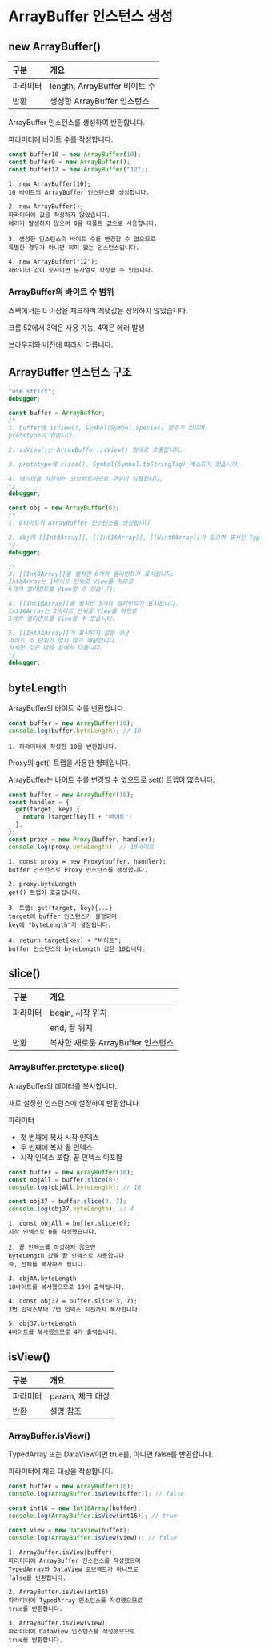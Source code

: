 # ArrayBuffer 인스턴스 생성

## new ArrayBuffer()

| 구분     | 개요                          |
| :------- | :---------------------------- |
| 파라미터 | length, ArrayBuffer 바이트 수 |
| 반환     | 생성한 ArrayBuffer 인스턴스   |

ArrayBuffer 인스턴스를 생성하여 반환합니다.

파라미터에 바이트 수를 작성합니다.

```js
const buffer10 = new ArrayBuffer(10);
const buffer0 = new ArrayBuffer();
const buffer12 = new ArrayBuffer("12");
```

    1. new ArrayBuffer(10);
    10 바이트의 ArrayBuffer 인스턴스를 생성합니다.

    2. new ArrayBuffer();
    파라미터에 값을 작성하지 않았습니다.
    에러가 발생하지 않으며 0을 디폴트 값으로 사용합니다.

    3. 생성한 인스턴스의 바이트 수를 변경할 수 없으므로
    특별한 경우가 아니면 의미 없는 인스턴스입니다.

    4. new ArrayBuffer("12");
    파라미터 값이 숫자이면 문자열로 작성할 수 있습니다.

### ArrayBuffer의 바이트 수 범위

스펙에서는 0 이상을 체크하며 최댓값은 정의하지 않았습니다.

크롬 52에서 3억은 사용 가능, 4억은 에러 발생

브라우저와 버전에 따라서 다릅니다.

## ArrayBuffer 인스턴스 구조

```js
"use strict";
debugger;

const buffer = ArrayBuffer;
/*
1. buffer에 isView(), Symbol(Symbol.species) 함수가 있으며
prototype이 있습니다.

2. isView()는 ArrayBuffer.isView() 형태로 호출합니다.

3. prototype에 slice(), Symbol(Symbol.toStringTag) 메소드가 있습니다.

4. 데이터를 저장하는 오브젝트이므로 구성이 심플합니다.
*/
debugger;

const obj = new ArrayBuffer(6);
/*
1. 6바이트의 ArrayBuffer 인스턴스를 생성합니다.

2. obj에 [[Int8Array]], [[Int16Array]], [[Uint8Array]]가 있으며 표시된 TypedArray 오브젝트를 생성할 수 있습니다.
*/
debugger;

/*
3. [[Int8Array]]를 펼치면 6개의 엘리먼트가 표시됩니다.
Int8Array는 1바이트 단위로 View를 하므로
6개의 엘리먼트를 View할 수 있습니다.

4. [[Int16Array]]를 펼치면 3개의 엘리먼트가 표시됩니다.
Int16Array는 2바이트 단위로 View를 하므로
3개의 엘리먼트를 View할 수 있습니다.

5. [[Int32Array]]가 표시되지 않은 것은
바이트 수 단위가 맞지 않기 때문입니다.
자세한 것은 다음 절에서 다룹니다.
*/
debugger;
```

## byteLength

ArrayBuffer의 바이트 수를 반환합니다.

```js
const buffer = new ArrayBuffer(10);
console.log(buffer.byteLength); // 10
```

    1. 파라미터에 작성한 10을 반환합니다.

Proxy의 get() 트랩을 사용한 형태입니다.

ArrayBuffer는 바이트 수를 변경할 수 없으므로 set() 트랩이 없습니다.

```js
const buffer = new ArrayBuffer(10);
const handler = {
  get(target, key) {
    return [target[key]] + "바이트";
  },
};
const proxy = new Proxy(buffer, handler);
console.log(proxy.byteLength); // 10바이트
```

    1. const proxy = new Proxy(buffer, handler);
    buffer 인스턴스로 Proxy 인스턴스를 생성합니다.

    2. proxy.byteLength
    get() 트랩이 호출됩니다.

    3. 트랩: get(target, key){...}
    target에 buffer 인스턴스가 설정되며
    key에 "byteLength"가 설정됩니다.

    4. return target[key] + "바이트";
    buffer 인스턴스의 byteLength 값은 10입니다.

## slice()

| 구분     | 개요                               |
| :------- | :--------------------------------- |
| 파라미터 | begin, 시작 위치                   |
|          | end, 끝 위치                       |
| 반환     | 복사한 새로운 ArrayBuffer 인스턴스 |

### ArrayBuffer.prototype.slice()

ArrayBuffer의 데이터를 복사합니다.

새로 설정한 인스턴스에 설정하여 반환합니다.

파라미터

- 첫 번째에 복사 시작 인덱스
- 두 번째에 복사 끝 인덱스
- 시작 인덱스 포함, 끝 인덱스 미포함

```js
const buffer = new ArrayBuffer(10);
const objAll = buffer.slice(0);
console.log(objAll.byteLength); // 10

const obj37 = buffer.slice(3, 7);
console.log(obj37.byteLength); // 4
```

    1. const objAll = buffer.slice(0);
    시작 인덱스로 0을 작성했습니다.

    2. 끝 인덱스를 작성하지 않으면
    byteLength 값을 끝 인덱스로 사용합니다.
    즉, 전체를 복사하게 됩니다.

    3. objAA.byteLength
    10바이트를 복사했으므로 10이 출력됩니다.

    4. const obj37 = buffer.slice(3, 7);
    3번 인덱스부터 7번 인덱스 직전까지 복사합니다.

    5. obj37.byteLength
    4바이트를 복사했으므로 4가 출력됩니다.

## isView()

| 구분     | 개요             |
| :------- | :--------------- |
| 파라미터 | param, 체크 대상 |
| 반환     | 설명 참조        |

### ArrayBuffer.isView()

TypedArray 또는 DataView이면 true를, 아니면 false를 반환합니다.

파라미터에 체크 대상을 작성합니다.

```js
const buffer = new ArrayBuffer(10);
console.log(ArrayBuffer.isView(buffer)); // false

const int16 = new Int16Array(buffer);
console.log(ArrayBuffer.isView(int16)); // true

const view = new DataView(buffer);
console.log(ArrayBuffer.isView(view)); // false
```

    1. ArrayBuffer.isView(buffer);
    파라미터에 ArrayBuffer 인스턴스를 작성했으며
    TypedArray와 DataView 오브젝트가 아니므로
    false를 반환합니다.

    2. ArrayBuffer.isView(int16)
    파라미터에 TypedArray 인스턴스를 작성했으므로
    true를 반환합니다.

    3. ArrayBuffer.isView(view)
    파라미터에 DataView 인스턴스를 작성했으므로
    true를 반환합니다.
